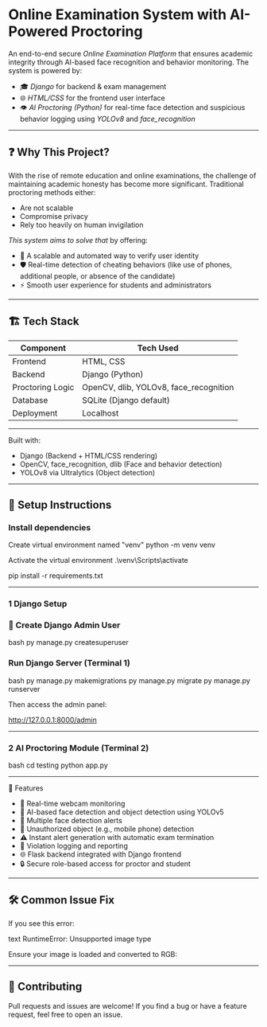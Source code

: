 #  Online Examination System with AI-Powered Proctoring

An end-to-end secure *Online Examination Platform* that ensures academic integrity through AI-based face recognition and behavior monitoring. The system is powered by:

- 🎓 *Django* for backend & exam management  
- 🌐 *HTML/CSS* for the frontend user interface  
- 👁 *AI Proctoring (Python)* for real-time face detection and suspicious behavior logging using *YOLOv8* and *face_recognition*

---

## ❓ Why This Project?

With the rise of remote education and online examinations, the challenge of maintaining academic honesty has become more significant. Traditional proctoring methods either:

- Are not scalable  
- Compromise privacy  
- Rely too heavily on human invigilation

*This system aims to solve that* by offering:

- 🔐 A scalable and automated way to verify user identity  
- 🛡 Real-time detection of cheating behaviors (like use of phones, additional people, or absence of the candidate)  
- ⚡ Smooth user experience for students and administrators  

---

## 🏗 Tech Stack

| Component        | Tech Used                 |
|------------------|----------------------------|
| Frontend         |  HTML, CSS                 |
| Backend          | Django (Python)            |
| Proctoring Logic | OpenCV, dlib, YOLOv8, face_recognition |
| Database         | SQLite (Django default)    |
| Deployment       | Localhost                  |



---
Built with:
- Django (Backend + HTML/CSS rendering)
- OpenCV, face_recognition, dlib (Face and behavior detection)
- YOLOv8 via Ultralytics (Object detection)

---

## 🔧 Setup Instructions
### Install dependencies 

Create virtual environment named "venv"
python -m venv venv

Activate the virtual environment
.\venv\Scripts\activate



pip install -r requirements.txt

---
### 1 Django Setup
### 🔑 Create Django Admin User

bash
py manage.py createsuperuser

### Run Django Server (Terminal 1)
bash
py manage.py makemigrations
py manage.py migrate
py manage.py runserver


Then access the admin panel:


http://127.0.0.1:8000/admin


---

### 2 AI Proctoring Module (Terminal 2)

bash
cd testing
python app.py


---

🚀 Features
- 🎥 Real-time webcam monitoring
- 🧠 AI-based face detection and object detection using YOLOv5
- 👥 Multiple face detection alerts
- 📵 Unauthorized object (e.g., mobile phone) detection
- ⚠️ Instant alert generation with automatic exam termination
- 🧾 Violation logging and reporting
- 🌐 Flask backend integrated with Django frontend
- 🔒 Secure role-based access for proctor and student
---

## 🛠 Common Issue Fix

If you see this error:

text
RuntimeError: Unsupported image type


Ensure your image is loaded and converted to RGB:


---

## 🙋 Contributing

Pull requests and issues are welcome! If you find a bug or have a feature request, feel free to open an issue.
